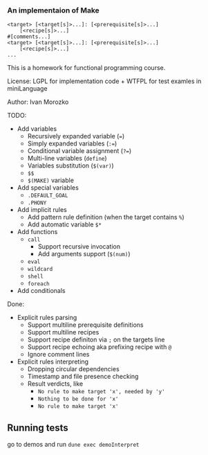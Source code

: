 ### An implementaion of Make

```make
<target> [<target[s]>...]: [<prerequisite[s]>...]
    [<recipe[s]>...]
#[comments...]
<target> [<target[s]>...]: [<prerequisite[s]>...]
    [<recipe[s]>...]
...
```


This is a homework for functional programming course.

License: LGPL for implementation code + WTFPL for test examles in miniLanguage

Author: Ivan Morozko

TODO:
- Add variables
    - Recursively expanded variable (`=`)
    - Simply expanded variables (`:=`)
    - Conditional variable assignment (`?=`)
    - Multi-line variables (`define`)
    - Variables substitution (`$(var)`)
    - `$$`
    - `$(MAKE)` variable
- Add special variables
    - `.DEFAULT_GOAL`
    - `.PHONY`
- Add implicit rules
    - Add pattern rule definition (when the target contains `%`)
    - Add automatic variable `$*`
- Add functions
    - `call`
        - Support recursive invocation
        - Add arguments support (`$(num)`)
    - `eval`
    - `wildcard`
    - `shell`
    - `foreach`
- Add conditionals

Done:
- Explicit rules parsing
    - Support multiline prerequisite definitions
    - Support multiline recipes
    - Support recipe definiton via `;` on the targets line
    - Support recipe echoing aka prefixing recipe with `@`
    - Ignore comment lines
- Explicit rules interpreting
    - Dropping circular dependencies
    - Timestamp and file presence checking
    - Result verdicts, like
        - `No rule to make target 'x', needed by 'y'`
        - `Nothing to be done for 'x'`
        - `No rule to make target 'x'`

## Running tests

go to demos and run `dune exec demoInterpret`
